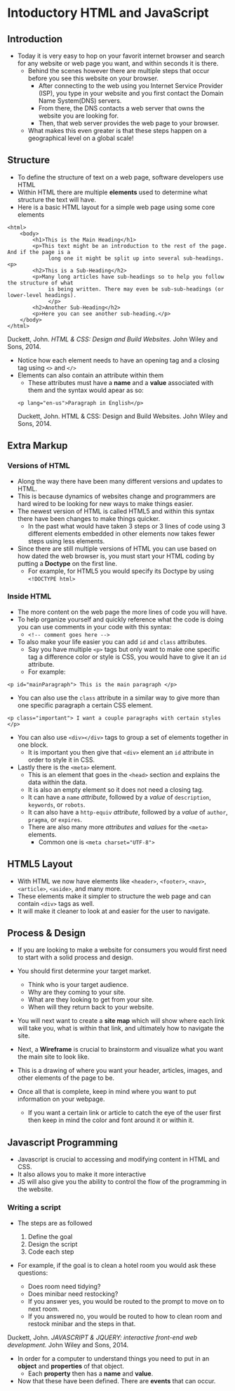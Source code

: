 # Intoductory HTML and JavaScript

## Introduction

- Today it is very easy to hop on your favorit internet browser and search for any website or web page you want, and within seconds it is there.
  - Behind the scenes however there are multiple steps that occur before you see this website on your browser.
    - After connecting to the web using you Internet Service Provider (ISP), you type in your website and you first contact the Domain Name System(DNS) servers.
    - From there, the DNS contacts a web server that owns the website you are looking for.
    - Then, that web server provides the web page to your browser.
  - What makes this even greater is that these steps happen on a geographical level on a global scale!

## Structure

- To define the structure of text on a web page, software developers use HTML
- Within HTML there are multiple **elements** used to determine what structure the text will have.
- Here is a basic HTML layout for a simple web page using some core elements

```
<html>
	<body>
		<h1>This is the Main Heading</h1>
		<p>This text might be an introduction to the rest of the page. And if the page is a
			 long one it might be split up into several sub-headings.<p>
		<h2>This is a Sub-Heading</h2>
		<p>Many long articles have sub-headings so to help you follow the structure of what
			 is being written. There may even be sub-sub-headings (or lower-level headings).
			 </p>
		<h2>Another Sub-Heading</h2>
		<p>Here you can see another sub-heading.</p>
	</body>
</html>

```

Duckett, John. _HTML & CSS: Design and Build Websites._ John Wiley and Sons, 2014.

- Notice how each element needs to have an opening tag and a closing tag using `<>` and `</>`
- Elements can also contain an attribute within them
  - These attributes must have a **name** and a **value** associated with them and the syntax would apear as so:
  ```
  <p lang="en-us">Paragraph in English</p>
  ```
  Duckett, John. HTML &amp; CSS: Design and Build Websites. John Wiley and Sons, 2014.

## Extra Markup

### Versions of HTML

- Along the way there have been many different versions and updates to HTML.
- This is because dynamics of websites change and programmers are hard wired to be looking for new ways to make things easier.
- The newest version of HTML is called HTML5 and within this syntax there have been changes to make things quicker.
  - In the past what would have taken 3 steps or 3 lines of code using 3 different elements embedded in other elements now takes fewer steps using less elements.
- Since there are still multiple versions of HTML you can use based on how dated the web browser is, you must start your HTML coding by putting a **Doctype** on the first line.
  - For example, for HTML5 you would specify its Doctype by using `<!DOCTYPE html>`

### Inside HTML

- The more content on the web page the more lines of code you will have.
- To help organize yourself and quickly reference what the code is doing you can use comments in your code with this syntax:
  - `<!-- comment goes here -->`
- To also make your life easier you can add `id` and `class` attributes.
  - Say you have multiple `<p>` tags but only want to make one specific tag a difference color or style is CSS, you would have to give it an `id` attribute.
  - For example:

```
<p id="mainParagraph"> This is the main paragraph </p>
```

- You can also use the `class` attribute in a similar way to give more than one specific paragraph a certain CSS element.

```
<p class="important"> I want a couple paragraphs with certain styles </p>
```

- You can also use `<div></div>` tags to group a set of elements together in one block.
  - It is important you then give that `<div>` element an `id` attribute in order to style it in CSS.
- Lastly there is the `<meta>` element.
  - This is an element that goes in the `<head>` section and explains the data within the data.
  - It is also an empty element so it does not need a closing tag.
  - It can have a `name` _attribute_, followed by a _value_ of `description`, `keywords`, or `robots`.
  - It can also have a `http-equiv` _attribute_, followed by a _value_ of `author`, `pragma`, or `expires`.
  - There are also many more _attributes_ and _values_ for the `<meta>` elements.
    - Common one is `<meta charset="UTF-8">`

## HTML5 Layout

- With HTML we now have elements like `<header>`, `<footer>`, `<nav>`, `<article>`, `<aside>`, and many more.
- These elements make it simpler to structure the web page and can contain `<div>` tags as well.
- It will make it cleaner to look at and easier for the user to navigate.

## Process & Design

- If you are looking to make a website for consumers you would first need to start with a solid process and design.
- You should first determine your target market.

  - Think who is your target audience.
  - Why are they coming to your site.
  - What are they looking to get from your site.
  - When will they return back to your website.

- You will next want to create a **site map** which will show where each link will take you, what is within that link, and ultimately how to navigate the site.
- Next, a **Wireframe** is crucial to brainstorm and visualize what you want the main site to look like.
- This is a drawing of where you want your header, articles, images, and other elements of the page to be.
- Once all that is complete, keep in mind where you want to put information on your webpage.
  - If you want a certain link or article to catch the eye of the user first then keep in mind the color and font around it or within it.

## Javascript Programming

- Javascript is crucial to accessing and modifying content in HTML and CSS.
- It also allows you to make it more interactive
- JS will also give you the ability to control the flow of the programming in the website.

### Writing a script

- The steps are as followed

  1. Define the goal
  2. Design the script
  3. Code each step

- For example, if the goal is to clean a hotel room you would ask these questions:
  - Does room need tidying?
  - Does minibar need restocking?
  - If you answer yes, you would be routed to the prompt to move on to next room.
  - If you answered no, you would be routed to how to clean room and restock minibar and the steps in that.

Duckett, John. _JAVASCRIPT & JQUERY: interactive front-end web development._ John Wiley and Sons, 2014.

- In order for a computer to understand things you need to put in an **object** and **properties** of that object.
  - Each **property** then has a **name** and **value**.
- Now that these have been defined. There are **events** that can occur.

